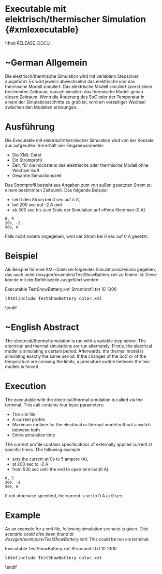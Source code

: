 Executable mit elektrisch/thermischer Simulation     {#xmlexecutable}
===============
\ifnot RELEASE_DOCU

\~German
Allgemein
=========

Die elektrisch/thermische Simulation wird mit variablem Stepsolver ausgeführt.
Es wird jeweils abwechselnd das elektrische und das thermische Modell simuliert.
Das elektrische Modell simuliert zuerst einen bestimmten Zeitraum, danach simuliert das thermische Modell genau diesen Zeitraum.
Wenn die Änderung des SoC oder der Temperatur in einem der Simulationsschritte zu groß ist, wird ein vorzeitiger Wechsel zwischen den Modellen erzwungen.

Ausführung
=========

Die Executable mit elektrisch/thermischer Simulation wird von der Konsole aus aufgerufen. Sie erhält vier Eingabeparameter:
- Die XML-Datei
- Ein Stromprofil
- Zeit, für die höchstens das elektrische oder thermische Modell ohne Wechsel läuft
- Gesamte Simulationszeit

Das Stromprofil besteht aus Angaben zum von außen gesetzten Strom zu einem bestimmten Zeitpunkt.
Das folgende Beispiel
- setzt den Strom bei 0 sec auf 5 A,
- bei 200 sec auf -2 A und
- ab 500 sec bis zum Ende der Simulation auf offene Klemmen (0 A).
~~~~~~~~~~~~~~~~~~~~~~
0, 5
200, -2
500, 0

~~~~~~~~~~~~~~~~~~~~~~
Falls nicht anders angegeben, wird der Strom bei 0 sec auf 0 A gesetzt.


Beispiel
=========

Als Beispiel für eine XML-Datei sei folgendes Simulationsszenario gegeben, das auch unter doxygen/examples/TestShowBattery.xml zu finden ist:
Diese könnte mit der Befehlszeile ausgeführt werden:

Executable TestShowBattery.xml Stromprofil.txt 10 1000

<pre>
\htmlinclude TestShowBattery_color.xml
</pre>
\endif


\~English
Abstract
=========

The electrical/thermal simulation is run with a variable step solver.
The electrical and thermal simulations are run alternately.
Firstly, the electrical model is simulating a certain period. Afterwards, the thermal model is simulating exactly the same period.
If the changes of the SoC or of the temperature are crossing the limits, a premature switch between the two models is forced.

Execution
=========

The executable with the electrical/thermal simulation is called via the terminal. This call contains four input parameters:
- The xml file
- A current profile
- Maximum runtime for the electrical or thermal model without a switch between both
- Entire simulation time

The current profile contains specifications of externally applied current at specific times.
The following example
- sets the current at 0s to 5 ampere (A),
- at 200 sec to -2 A
- from 500 sec until the end to open terminal(0 A).
~~~~~~~~~~~~~~~~~~~~~~
0, 5
200, -2
500, 0

~~~~~~~~~~~~~~~~~~~~~~
If not otherwise specified, the current is set to 0 A at 0 sec.


Example
=========

As an example for a xml file, following simulation scenario is given. *This scenario could also been found at doxygen/examples/TestShowBattery.xml*:
This could be run via terminal:

Executable TestShowBattery.xml Stromprofil.txt 10 1000

<pre>
\htmlinclude TestShowBattery_color.xml
</pre>
\endif
